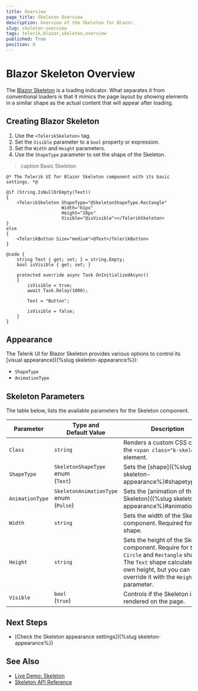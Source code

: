 ```yaml
---
title: Overview
page_title: Skeleton Overview
description: Overview of the Skeleton for Blazor.
slug: skeleton-overview
tags: telerik,blazor,skeleton,overview
published: True
position: 0
---
```


# Blazor Skeleton Overview

The <a href = "https://www.telerik.com/blazor-ui/skeleton" target="_blank">Blazor Skeleton</a> is a loading indicator. What separates it from conventional loaders is that it mimics the page layout by showing elements in a similar shape as the actual content that will appear after loading.



## Creating Blazor Skeleton

1. Use the `<TelerikSkeleton>` tag.
1. Set the `Visible` parameter to a `bool` property or expression.
1. Set the `Width` and `Height` parameters. 
1. Use the `ShapeType` parameter to set the shape of the Skeleton.

>caption Basic Skeleton

````CSHTML
@* The Telerik UI for Blazor Skeleton component with its basic settings. *@

@if (String.IsNullOrEmpty(Text))
{
    <TelerikSkeleton ShapeType="@SkeletonShapeType.Rectangle"
                     Width="61px"
                     Height="28px"
                     Visible="@isVisible"></TelerikSkeleton>
}
else
{
    <TelerikButton Size="medium">@Text</TelerikButton>
}

@code {
    string Text { get; set; } = string.Empty;
    bool isVisible { get; set; }

    protected override async Task OnInitializedAsync()
    {
        isVisible = true;
        await Task.Delay(1000);

        Text = "Button";

        isVisible = false;
    }
}
````


## Appearance

The Telerik UI for Blazor Skeleton provides various options to control its [visual appearance]({%slug skeleton-appearance%}):

* `ShapeType`
* `AnimationType`

## Skeleton Parameters

The table below, lists the available parameters for the Skeleton component.

| Parameter | Type and Default&nbsp;Value | Description |
| --- | --- | --- |
| `Class` | `string` | Renders a custom CSS class to the `<span class="k-skeleton">` element. |
| `ShapeType` | `SkeletonShapeType` enum<br />(`Text`) | Sets the [shape]({%slug skeleton-appearance%}#shapetype). |
| `AnimationType` | `SkeletonAnimationType` enum<br />(`Pulse`) | Sets the [animation of the Skeleton]({%slug skeleton-appearance%}#animationtype). |
| `Width` | `string` | Sets the width of the Skeleton component. Required for every shape. |
| `Height` | `string` | Sets the height of the Skeleton component. Require for the `Circle` and `Rectangle` shapes. The `Text` shape calculates its own height, but you can override it with the `Height` parameter. |
| `Visible` | `bool`<br />(`true`) | Controls if the Skeleton is rendered on the page. |


## Next Steps

* [Check the Skeleton appearance settings]({%slug skeleton-appearance%})


## See Also

* [Live Demo: Skeleton](https://demos.telerik.com/blazor-ui/skeleton/overview)
* [Skeleton API Reference](/blazor-ui/api/Telerik.Blazor.Components.TelerikSkeleton)
